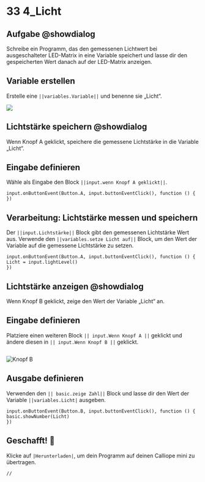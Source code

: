 # 33 4_Licht


## Aufgabe @showdialog
Schreibe ein Programm, das den gemessenen Lichtwert bei ausgeschalteter LED-Matrix in eine Variable speichert und lasse dir den gespeicherten Wert danach auf der LED-Matrix anzeigen.

## Variable erstellen
Erstelle eine ``||variables.Variable||`` und benenne sie „Licht“.

![](https://calliope.cc/tutorials/variable_licht.png)

## Lichtstärke speichern @showdialog
Wenn Knopf A geklickt, speichere die gemessene Lichtstärke in die Variable „Licht“.

## Eingabe definieren
Wähle als Eingabe den Block ``||input.wenn Knopf A geklickt||``.

```blocks
input.onButtonEvent(Button.A, input.buttonEventClick(), function () {
})
```
## Verarbeitung: Lichtstärke messen und speichern
Der ``||input.Lichtstärke||`` Block gibt den gemessenen Lichtstärke Wert aus.
Verwende den ``||variables.setze Licht auf||`` Block, um den Wert der Variable auf die gemessene Lichtstärke zu setzen.


```blocks
input.onButtonEvent(Button.A, input.buttonEventClick(), function () {
Licht = input.lightLevel()
})
```

## Lichtstärke anzeigen @showdialog
Wenn Knopf B geklickt, zeige den Wert der Variable „Licht“ an.

## Eingabe definieren
Platziere einen weiteren Block ``|| input.Wenn Knopf A ||`` geklickt und ändere diesen in ``|| input.Wenn Knopf B ||`` geklickt.

```
```
![Knopf B](https://calliope.cc/tutorials/kopf_a_b.png)

## Ausgabe definieren
Verwenden den ``|| basic.zeige Zahl||`` Block und lasse dir den Wert der Variable ``||variables.Licht|`` ausgeben.

```blocks
input.onButtonEvent(Button.B, input.buttonEventClick(), function () {
basic.showNumber(Licht)
})
```

## Geschafft! 👏
Klicke auf ``|Herunterladen|``, um dein Programm auf deinen Calliope mini zu übertragen.

```template
//
```



























































